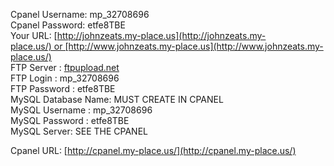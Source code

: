 Cpanel Username: mp_32708696  
Cpanel Password: etfe8TBE  
Your URL: [http://johnzeats.my-place.us](http://johnzeats.my-place.us/) or [http://www.johnzeats.my-place.us](http://www.johnzeats.my-place.us/)  
FTP Server : [ftpupload.net](http://ftpupload.net/)  
FTP Login : mp_32708696  
FTP Password : etfe8TBE  
MySQL Database Name: MUST CREATE IN CPANEL  
MySQL Username : mp_32708696  
MySQL Password : etfe8TBE  
MySQL Server: SEE THE CPANEL  
  
  
Cpanel URL: [http://cpanel.my-place.us/](http://cpanel.my-place.us/)